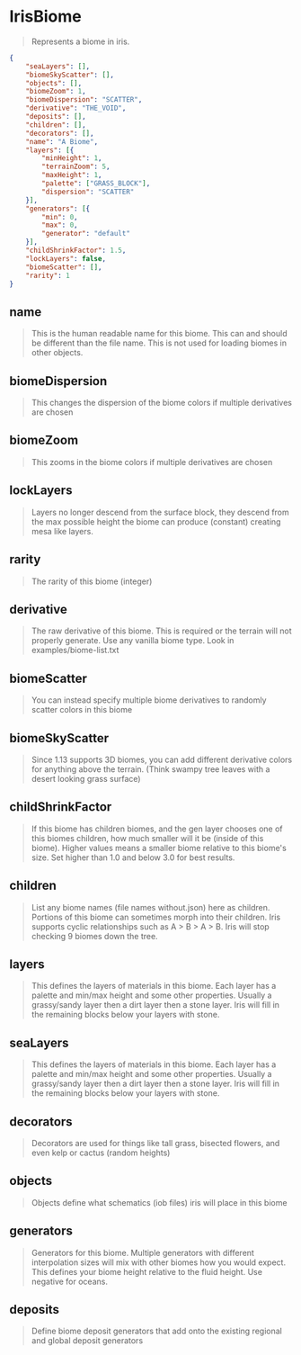 # IrisBiome
> Represents a biome in iris.
```json
{
    "seaLayers": [],
    "biomeSkyScatter": [],
    "objects": [],
    "biomeZoom": 1,
    "biomeDispersion": "SCATTER",
    "derivative": "THE_VOID",
    "deposits": [],
    "children": [],
    "decorators": [],
    "name": "A Biome",
    "layers": [{
        "minHeight": 1,
        "terrainZoom": 5,
        "maxHeight": 1,
        "palette": ["GRASS_BLOCK"],
        "dispersion": "SCATTER"
    }],
    "generators": [{
        "min": 0,
        "max": 0,
        "generator": "default"
    }],
    "childShrinkFactor": 1.5,
    "lockLayers": false,
    "biomeScatter": [],
    "rarity": 1
}
```

## name
> This is the human readable name for this biome. This can and should be different than the file name. This is not used for loading biomes in other objects.

## biomeDispersion
> This changes the dispersion of the biome colors if multiple derivatives are chosen

## biomeZoom
> This zooms in the biome colors if multiple derivatives are chosen

## lockLayers
> Layers no longer descend from the surface block, they descend from the max possible height the biome can produce (constant) creating mesa like layers.

## rarity
> The rarity of this biome (integer)

## derivative
> The raw derivative of this biome. This is required or the terrain will not properly generate. Use any vanilla biome type. Look in examples/biome-list.txt

## biomeScatter
> You can instead specify multiple biome derivatives to randomly scatter colors in this biome

## biomeSkyScatter
> Since 1.13 supports 3D biomes, you can add different derivative colors for anything above the terrain. (Think swampy tree leaves with a desert looking grass surface)

## childShrinkFactor
> If this biome has children biomes, and the gen layer chooses one of this biomes children, how much smaller will it be (inside of this biome). Higher values means a smaller biome relative to this biome's size. Set higher than 1.0 and below 3.0 for best results.

## children
> List any biome names (file names without.json) here as children. Portions of this biome can sometimes morph into their children. Iris supports cyclic relationships such as A > B > A > B. Iris will stop checking 9 biomes down the tree.

## layers
> This defines the layers of materials in this biome. Each layer has a palette and min/max height and some other properties. Usually a grassy/sandy layer then a dirt layer then a stone layer. Iris will fill in the remaining blocks below your layers with stone.

## seaLayers
> This defines the layers of materials in this biome. Each layer has a palette and min/max height and some other properties. Usually a grassy/sandy layer then a dirt layer then a stone layer. Iris will fill in the remaining blocks below your layers with stone.

## decorators
> Decorators are used for things like tall grass, bisected flowers, and even kelp or cactus (random heights)

## objects
> Objects define what schematics (iob files) iris will place in this biome

## generators
> Generators for this biome. Multiple generators with different interpolation sizes will mix with other biomes how you would expect. This defines your biome height relative to the fluid height. Use negative for oceans.

## deposits
> Define biome deposit generators that add onto the existing regional and global deposit generators

